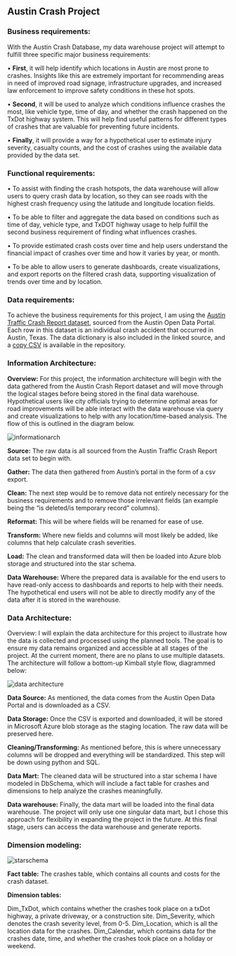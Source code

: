 ## Austin Crash Project

### **Business requirements:**

With the Austin Crash Database, my data warehouse project will attempt to fulfill three specific major business requirements:

•	**First**, it will help identify which locations in Austin are most prone to crashes. Insights like this are extremely important for recommending areas in need of improved road signage, infrastructure upgrades, and increased law enforcement to improve safety conditions in these hot spots.

•	**Second**, it will be used to analyze which conditions influence crashes the most, like vehicle type, time of day, and whether the crash happened on the TxDot highway system. This will help find useful patterns for different types of crashes that are valuable for preventing future incidents.

•	**Finally**, it will provide a way for a hypothetical user to estimate injury severity, casualty counts, and the cost of crashes using the available data provided by the data set. 

### **Functional requirements:**

•	To assist with finding the crash hotspots, the data warehouse will allow users to query crash data by location, so they can see roads with the highest crash frequency using the latitude and longitude location fields.

•	To be able to filter and aggregate the data based on conditions such as time of day, vehicle type, and TxDOT highway usage to help fulfill the second business requirement of finding what influences crashes.

•	To provide estimated crash costs over time and help users understand the financial impact of crashes over time and how it varies by year, or month. 

•	To be able to allow users to generate dashboards, create visualizations, and export reports on the filtered crash data, supporting visualization of trends over time and by location.

### **Data requirements:**

To achieve the business requirements for this project, I am using the [Austin Traffic Crash Report dataset](https://data.austintexas.gov/Transportation-and-Mobility/Austin-Crash-Report-Data-Crash-Level-Records/y2wy-tgr5/about_data), sourced from the Austin Open Data Portal.
Each row in this dataset is an individual crash accident that occurred in Austin, Texas. The data dictionary is also included in the linked source, and a [copy CSV](https://github.com/mgama14/AustinCrashProject/blob/main/Data_Dictionary.xlsx) is available in the repository.

### **Information Architecture:**


**Overview:** For this project, the information architecture will begin with the data gathered from the Austin Crash Report dataset and will move through the logical stages before being stored in the final data warehouse. Hypothetical users like city officials trying to determine optimal areas for road improvements will be able interact with the data warehouse via query and create visualizations to help with any location/time-based analysis. The flow of this is outlined in the diagram below.

 ![informationarch](https://github.com/user-attachments/assets/66834e0b-7e2f-47fb-be42-712382abdeab)

**Source:** The raw data is all sourced from the Austin Traffic Crash Report data set to begin with.

**Gather:** The data then gathered from Austin’s portal in the form of a csv export. 

**Clean:** The next step would be to remove data not entirely necessary for the business requirements and to remove those irrelevant fields (an example being the “is deleted/is temporary record” columns).

**Reformat:** This will be where fields will be renamed for ease of use.

**Transform:** Where new fields and columns will most likely be added, like columns that help calculate crash severities.

**Load:** The clean and transformed data will then be loaded into Azure blob storage and structured into the star schema.

**Data Warehouse:** Where the prepared data is available for the end users to have read-only access to dashboards and reports to help with their needs. The hypothetical end users will not be able to directly modify any of the data after it is stored in the warehouse. 

### **Data Architecture:**
Overview: I will explain the data architecture for this project to illustrate how the data is collected and processed using the planned tools. The goal is to ensure my data remains organized and accessible at all stages of the project. At the current moment, there are no plans to use multiple datasets. The architecture will follow a bottom-up Kimball style flow, diagrammed below:

 ![data architecture](https://github.com/user-attachments/assets/d5eabf4d-c998-4b89-a790-1a6e25356227)

**Data Source:** As mentioned, the data comes from the Austin Open Data Portal and is downloaded as a CSV. 

**Data Storage:** Once the CSV is exported and downloaded, it will be stored in Microsoft Azure blob storage as the staging location. The raw data will be preserved here.

**Cleaning/Transforming:** As mentioned before, this is where unnecessary columns will be dropped and everything will be standardized. This step will be down using python and SQL.

**Data Mart:** The cleaned data will be structured into a star schema I have modeled in DbSchema, which will include a fact table for crashes and dimensions to help analyze the crashes meaningfully.

**Data warehouse:** Finally, the data mart will be loaded into the final data warehouse. The project will only use one singular data mart, but I chose this approach for flexibility in expanding the project in the future. At this final stage, users can access the data warehouse and generate reports.

### **Dimension modeling:**

![starschema](https://github.com/user-attachments/assets/cd0948e7-06f9-4cd1-ad54-aebb57337f4a)

**Fact table:**
The crashes table, which contains all counts and costs for the crash dataset.

**Dimension tables:**

Dim_TxDot, which contains whether the crashes took place on a txDot highway, a private driveway, or a construction site.
Dim_Severity, which denotes the crash severity level, from 0-5.
Dim_Location, which is all the location data for the crashes.
Dim_Calendar, which contains data for the crashes date, time, and whether the crashes took place on a holiday or weekend.
 
